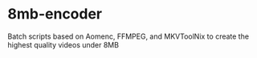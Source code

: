 # 8mb-encoder
Batch scripts based on Aomenc, FFMPEG, and MKVToolNix to create the highest quality videos under 8MB
